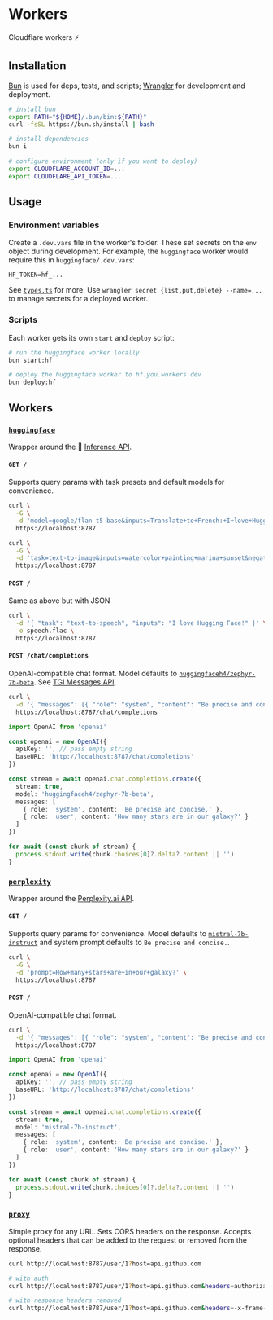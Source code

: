 # Workers

Cloudflare workers ⚡

## Installation

[Bun](https://bun.sh) is used for deps, tests, and scripts; [Wrangler](https://developers.cloudflare.com/workers/wrangler) for development and deployment.

```sh
# install bun
export PATH="${HOME}/.bun/bin:${PATH}"
curl -fsSL https://bun.sh/install | bash

# install dependencies
bun i

# configure environment (only if you want to deploy)
export CLOUDFLARE_ACCOUNT_ID=...
export CLOUDFLARE_API_TOKEN=...
```

## Usage

### Environment variables

Create a `.dev.vars` file in the worker's folder. These set secrets on the `env` object during development. For example, the `huggingface` worker would require this in `huggingface/.dev.vars`:

```
HF_TOKEN=hf_...
```

See [`types.ts`](./lib/types.ts) for more. Use `wrangler secret {list,put,delete} --name=...` to manage secrets for a deployed worker.

### Scripts

Each worker gets its own `start` and `deploy` script:

```sh
# run the huggingface worker locally
bun start:hf

# deploy the huggingface worker to hf.you.workers.dev
bun deploy:hf
```

## Workers

### [`huggingface`](./huggingface/worker.ts)

Wrapper around the 🤗 [Inference API](https://huggingface.co/inference-api/serverless).

#### `GET /`

Supports query params with task presets and default models for convenience.

```sh
curl \
  -G \
  -d 'model=google/flan-t5-base&inputs=Translate+to+French:+I+love+Hugging+Face!' \
  https://localhost:8787

curl \
  -G \
  -d 'task=text-to-image&inputs=watercolor+painting+marina+sunset&negative_prompt=birds' \
  https://localhost:8787
```

#### `POST /`

Same as above but with JSON

```sh
curl \
  -d '{ "task": "text-to-speech", "inputs": "I love Hugging Face!" }' \
  -o speech.flac \
  https://localhost:8787
```

#### `POST /chat/completions`

OpenAI-compatible chat format. Model defaults to [`huggingfaceh4/zephyr-7b-beta`](https://huggingface.co/HuggingFaceH4/zephyr-7b-beta). See [TGI Messages API](https://huggingface.co/blog/tgi-messages-api).

```sh
curl \
  -d '{ "messages": [{ "role": "system", "content": "Be precise and concise." }, { "role": "user", "content": "How many stars are in our galaxy?" }] }' \
  https://localhost:8787/chat/completions
```

```ts
import OpenAI from 'openai'

const openai = new OpenAI({
  apiKey: '', // pass empty string
  baseURL: 'http://localhost:8787/chat/completions'
})

const stream = await openai.chat.completions.create({
  stream: true,
  model: 'huggingfaceh4/zephyr-7b-beta',
  messages: [
    { role: 'system', content: 'Be precise and concise.' },
    { role: 'user', content: 'How many stars are in our galaxy?' }
  ]
})

for await (const chunk of stream) {
  process.stdout.write(chunk.choices[0]?.delta?.content || '')
}
```

### [`perplexity`](./perplexity/worker.ts)

Wrapper around the [Perplexity.ai API](https://docs.perplexity.ai).

#### `GET /`

Supports query params for convenience. Model defaults to [`mistral-7b-instruct`](https://mistral.ai/news/announcing-mistral-7b/) and system prompt defaults to `Be precise and concise.`.

```sh
curl \
  -G \
  -d 'prompt=How+many+stars+are+in+our+galaxy?' \
  https://localhost:8787
```

#### `POST /`

OpenAI-compatible chat format.

```sh
curl \
  -d '{ "messages": [{ "role": "system", "content": "Be precise and concise." }, { "role": "user", "content": "How many stars are in our galaxy?" }] }' \
  https://localhost:8787
```

```ts
import OpenAI from 'openai'

const openai = new OpenAI({
  apiKey: '', // pass empty string
  baseURL: 'http://localhost:8787/chat/completions'
})

const stream = await openai.chat.completions.create({
  stream: true,
  model: 'mistral-7b-instruct',
  messages: [
    { role: 'system', content: 'Be precise and concise.' },
    { role: 'user', content: 'How many stars are in our galaxy?' }
  ]
})

for await (const chunk of stream) {
  process.stdout.write(chunk.choices[0]?.delta?.content || '')
}
```

### [`proxy`](./proxy/worker.ts)

Simple proxy for any URL. Sets CORS headers on the response. Accepts optional headers that can be added to the request or removed from the response.

```sh
curl http://localhost:8787/user/1?host=api.github.com

# with auth
curl http://localhost:8787/user/1?host=api.github.com&headers=authorization=Bearer+$GH_TOKEN

# with response headers removed
curl http://localhost:8787/user/1?host=api.github.com&headers=-x-frame-options,-content-security-policy
```
